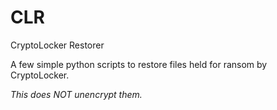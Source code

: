 # CLR
CryptoLocker Restorer

A few simple python scripts to restore files held for ransom by CryptoLocker.  

*This does NOT unencrypt them.*
